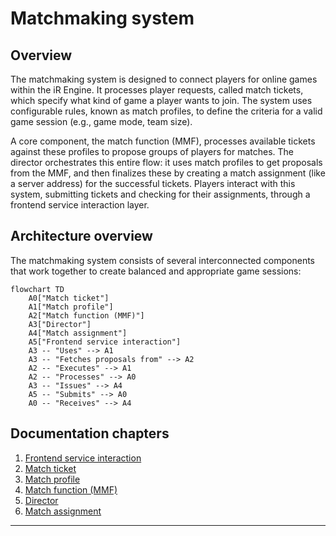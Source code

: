 # Matchmaking system

## Overview

The matchmaking system is designed to connect players for online games within the iR Engine. It processes player requests, called match tickets, which specify what kind of game a player wants to join. The system uses configurable rules, known as match profiles, to define the criteria for a valid game session (e.g., game mode, team size).

A core component, the match function (MMF), processes available tickets against these profiles to propose groups of players for matches. The director orchestrates this entire flow: it uses match profiles to get proposals from the MMF, and then finalizes these by creating a match assignment (like a server address) for the successful tickets. Players interact with this system, submitting tickets and checking for their assignments, through a frontend service interaction layer.

## Architecture overview

The matchmaking system consists of several interconnected components that work together to create balanced and appropriate game sessions:

```mermaid
flowchart TD
    A0["Match ticket"]
    A1["Match profile"]
    A2["Match function (MMF)"]
    A3["Director"]
    A4["Match assignment"]
    A5["Frontend service interaction"]
    A3 -- "Uses" --> A1
    A3 -- "Fetches proposals from" --> A2
    A2 -- "Executes" --> A1
    A2 -- "Processes" --> A0
    A3 -- "Issues" --> A4
    A5 -- "Submits" --> A0
    A0 -- "Receives" --> A4
```

## Documentation chapters

1. [Frontend service interaction](01_frontend_service_interaction_.md)
2. [Match ticket](02_match_ticket_.md)
3. [Match profile](03_match_profile_.md)
4. [Match function (MMF)](04_match_function__mmf__.md)
5. [Director](05_director_.md)
6. [Match assignment](06_match_assignment_.md)

---


